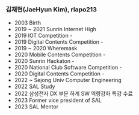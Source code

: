### 김재현(JaeHyun Kim), rlapo213
* 2003 Birth
* 2019 ~ 2021 Sunrin Internet High
* 2019 IOT Competition - 
* 2019 Digital Contents Competition - 
* 2019 ~ 2020 Wheremask
* 2020 Mobile Contents Competition -
* 2020 Sunrin Hackaton - 
* 2020 National Club Software Competition - 
* 2020 Digital Contents Competition - 
* 2022 ~ Sejong Univ Computer Engineering
* 2022 SAL Study
* 2022 삼성전자 DX 부문 하계 SW 역량강화 특강 수료
* 2023 Former vice president of SAL
* 2023 SAL Mentor
